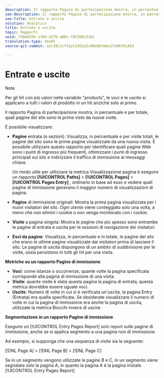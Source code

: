 ```yaml
---
description: Il rapporto Pagina di partecipazione mostra, in percentuale e per totale, quali pagine del sito sono le prime viste da nuove visite.
seo-description: Il rapporto Pagina di partecipazione mostra, in percentuale e per totale, quali pagine del sito sono le prime viste da nuove visite.
seo-title: Entrate e uscite
solution: Analytics
title: Entrate e uscite
topic: Rapporti
uuid: 756de55b-136b-427b-a80c-f82260131b1
translation-type: tm+mt
source-git-commit: a2c38c2cf3a2c1451e2c60e003ebe1fa9bfd145d

---
```



# Entrate e uscite

>[!NOTE]
>Per gli hit con più valori nella variabile "products", le voci e le uscite si applicano a tutti i valori di prodotto in un hit anziché solo al primo.

Il rapporto Pagina di partecipazione mostra, in percentuale e per totale, quali pagine del sito sono le prime viste da nuove visite.

È possibile visualizzare:

* **Pagine** entrata (o sezioni): Visualizza, in percentuale e per visite totali, le pagine del sito sono le prime pagine visualizzate da una nuova visita. È possibile utilizzare questo rapporto per identificare quali pagine Web sono i punti di ingresso più frequenti, ottimizzare i punti di ingresso principali sul sito e indirizzare il traffico di immissione ai messaggi chiave.

   Un modo utile per utilizzare la metrica Visualizzazione pagina è eseguire un rapporto **[!UICONTROL Paths]** &gt; **[!UICONTROL Pages]** &gt; **[!UICONTROL Pages Entry]** , ordinarlo in base ad esso e vedere quali pagine di immissione generano il maggior numero di visualizzazioni di pagina.

* **Pagine** di immissione originali: Mostra la prima pagina visualizzata per i nuovi visitatori del sito. Ogni utente viene conteggiato solo una volta, a meno che non elimini i cookie o non venga monitorato con i cookie.
* **Visite** a pagina singola: Mostra le pagine che più spesso sono entrambe le pagine di entrata e uscita per le sessioni di navigazione dei visitatori.
* **Esci da pagine**: Visualizza, in percentuale e in totale, le pagine del sito che erano le ultime pagine visualizzate dai visitatori prima di lasciare il sito. Le pagine di uscita dispongono di un ambito di suddivisione per le visite, ossia persistono in tutti gli hit per una visita.

**Metriche su un rapporto Pagine di immissione**

* **Voci**: come istanze o occorrenze, quante volte la pagina specificata corrisponde alla pagina di immissione di una visita.
* **Visite**: quante visite è stata questa pagina la pagina di entrata, questa metrica dovrebbe essere uguale voci.
* **Uscite**: Numero di volte in cui si è verificata un'uscita, la pagina Entry (Entrata) era quella specificata. Se desiderate visualizzare il numero di volte in cui la pagina di immissione era anche la pagina di uscita, utilizzate la metrica Blocchi invece di uscire.

**Segmentazione in un rapporto Pagine di immissione**

Eseguire un [!UICONTROL Entry Pages Report] solo report sulle pagine di immissione, anche se si applica segmento a una pagina non di immissione.

Ad esempio, si supponga che una sequenza di visite sia la seguente:

[!DNL Page A] &gt; [!DNL Page B] &gt; [!DNL Page C]

Se in un segmento vengono utilizzate le pagine B e C, in un segmento viene segnalata solo la pagina A, in quanto la pagina A è la pagina iniziale. [!UICONTROL Entry Pages Report]
